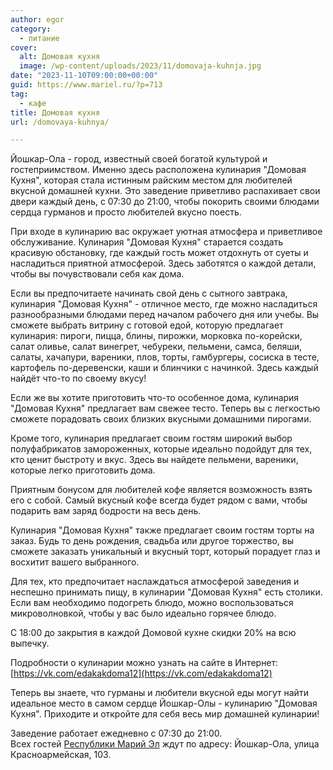 ```yaml
---
author: egor
category:
  - питание
cover:
  alt: Домовая кухня
  image: /wp-content/uploads/2023/11/domovaja-kuhnja.jpg
date: "2023-11-10T09:00:00+00:00"
guid: https://www.mariel.ru/?p=713
tag:
  - кафе
title: Домовая кухня
url: /domovaya-kuhnya/

---
```

Йошкар\-Ола \- город, известный своей богатой культурой и гостеприимством. Именно здесь расположена кулинария "Домовая Кухня", которая стала истинным райским местом для любителей вкусной домашней кухни. Это заведение приветливо распахивает свои двери каждый день, с 07:30 до 21:00, чтобы покорить своими блюдами сердца гурманов и просто любителей вкусно поесть.

При входе в кулинарию вас окружает уютная атмосфера и приветливое обслуживание. Кулинария "Домовая Кухня" старается создать красивую обстановку, где каждый гость может отдохнуть от суеты и насладиться приятной атмосферой. Здесь заботятся о каждой детали, чтобы вы почувствовали себя как дома.

Если вы предпочитаете начинать свой день с сытного завтрака, кулинария "Домовая Кухня" \- отличное место, где можно насладиться разнообразными блюдами перед началом рабочего дня или учебы. Вы сможете выбрать витрину с готовой едой, которую предлагает кулинария: пироги, пицца, блины, пирожки, морковка по-корейски, салат оливье, салат винегрет, чебуреки, пельмени, самса, беляши, салаты, хачапури, вареники, плов, торты, гамбургеры, сосиска в тесте, картофель по-деревенски, каши и блинчики с начинкой. Здесь каждый найдёт что-то по своему вкусу!

Если же вы хотите приготовить что-то особенное дома, кулинария "Домовая Кухня" предлагает вам свежее тесто. Теперь вы с легкостью сможете порадовать своих близких вкусными домашними пирогами.

Кроме того, кулинария предлагает своим гостям широкий выбор полуфабрикатов замороженных, которые идеально подойдут для тех, кто ценит быстроту и вкус. Здесь вы найдете пельмени, вареники, которые легко приготовить дома.

Приятным бонусом для любителей кофе является возможность взять его с собой. Самый вкусный кофе всегда будет рядом с вами, чтобы подарить вам заряд бодрости на весь день.

Кулинария "Домовая Кухня" также предлагает своим гостям торты на заказ. Будь то день рождения, свадьба или другое торжество, вы сможете заказать уникальный и вкусный торт, который порадует глаз и восхитит вашего выбранного.

Для тех, кто предпочитает наслаждаться атмосферой заведения и неспешно принимать пищу, в кулинарии "Домовая Кухня" есть столики. Если вам необходимо подогреть блюдо, можно воспользоваться микроволновкой, чтобы у вас было идеально горячее блюдо.

С 18:00 до закрытия в каждой Домовой кухне скидки 20% на всю выпечку.

Подробности о кулинарии можно узнать на сайте в Интернет: [https://vk.com/edakakdoma12](https://vk.com/edakakdoma12)

Теперь вы знаете, что гурманы и любители вкусной еды могут найти идеальное место в самом сердце Йошкар\-Олы \- кулинарию "Домовая Кухня". Приходите и откройте для себя весь мир домашней кулинарии!

Заведение работает ежедневно с 07:30 до 21:00.  
Всех гостей [Республики Марий Эл](/) ждут по адресу: Йошкар-Ола, улица ​Красноармейская, 103.
